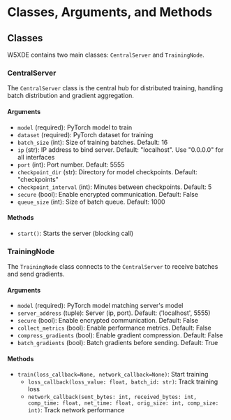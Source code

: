 # Classes, Arguments, and Methods

## Classes

W5XDE contains two main classes: `CentralServer` and `TrainingNode`.

### CentralServer

The `CentralServer` class is the central hub for distributed training, handling batch distribution and gradient aggregation.

#### Arguments

- `model` (required): PyTorch model to train
- `dataset` (required): PyTorch dataset for training
- `batch_size` (int): Size of training batches. Default: 16
- `ip` (str): IP address to bind server. Default: "localhost". Use "0.0.0.0" for all interfaces
- `port` (int): Port number. Default: 5555
- `checkpoint_dir` (str): Directory for model checkpoints. Default: "checkpoints"
- `checkpoint_interval` (int): Minutes between checkpoints. Default: 5
- `secure` (bool): Enable encrypted communication. Default: False
- `queue_size` (int): Size of batch queue. Default: 1000

#### Methods
- `start()`: Starts the server (blocking call)

### TrainingNode

The `TrainingNode` class connects to the `CentralServer` to receive batches and send gradients.

#### Arguments

- `model` (required): PyTorch model matching server's model
- `server_address` (tuple): Server (ip, port). Default: ('localhost', 5555)
- `secure` (bool): Enable encrypted communication. Default: False
- `collect_metrics` (bool): Enable performance metrics. Default: False
- `compress_gradients` (bool): Enable gradient compression. Default: False
- `batch_gradients` (bool): Batch gradients before sending. Default: True

#### Methods
- `train(loss_callback=None, network_callback=None)`: Start training
  - `loss_callback(loss_value: float, batch_id: str)`: Track training loss
  - `network_callback(sent_bytes: int, received_bytes: int, comp_time: float, net_time: float, orig_size: int, comp_size: int)`: Track network performance